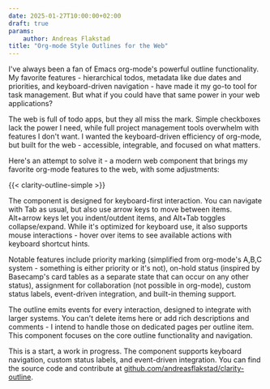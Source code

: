 ```yaml
---
date: 2025-01-27T10:00:00+02:00
draft: true
params:
    author: Andreas Flakstad
title: "Org-mode Style Outlines for the Web"
---
```


I've always been a fan of Emacs org-mode's powerful outline functionality. My favorite features - hierarchical todos, metadata like due dates and priorities, and keyboard-driven navigation - have made it my go-to tool for task management. But what if you could have that same power in your web applications?

<!--more-->

The web is full of todo apps, but they all miss the mark. Simple checkboxes lack the power I need, while full project management tools overwhelm with features I don't want. I wanted the keyboard-driven efficiency of org-mode, but built for the web - accessible, integrable, and focused on what matters.

Here's an attempt to solve it - a modern web component that brings my favorite org-mode features to the web, with some adjustments:

{{< clarity-outline-simple >}}

The component is designed for keyboard-first interaction. You can navigate with Tab as usual, but also use arrow keys to move between items. Alt+arrow keys let you indent/outdent items, and Alt+Tab toggles collapse/expand. While it's optimized for keyboard use, it also supports mouse interactions - hover over items to see available actions with keyboard shortcut hints.

Notable features include priority marking (simplified from org-mode's A,B,C system - something is either priority or it's not), on-hold status (inspired by Basecamp's card tables as a separate state that can occur on any other status), assignment for collaboration (not possible in org-mode), custom status labels, event-driven integration, and built-in theming support.

The outline emits events for every interaction, designed to integrate with larger systems. You can't delete items here or add rich descriptions and comments - I intend to handle those on dedicated pages per outline item. This component focuses on the core outline functionality and navigation.

This is a start, a work in progress. The component supports keyboard navigation, custom status labels, and event-driven integration. You can find the source code and contribute at [github.com/andreasflakstad/clarity-outline](https://github.com/andreasflakstad/clarity-outline).
